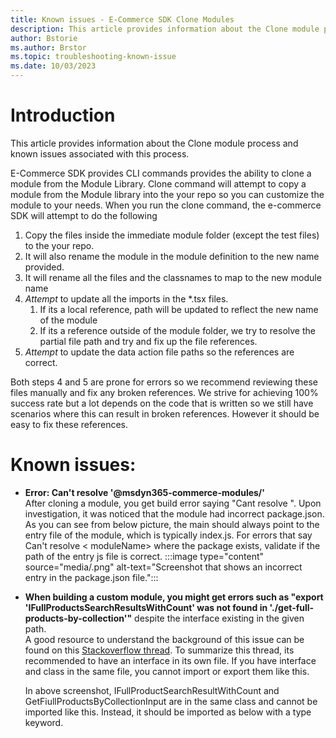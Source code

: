 ```yaml
---
title: Known issues - E-Commerce SDK Clone Modules 
description: This article provides information about the Clone module process and known issues associated with this process.
author: Bstorie
ms.author: Brstor
ms.topic: troubleshooting-known-issue 
ms.date: 10/03/2023
---
```


# Introduction
This article provides information about the Clone module process and known issues associated with this process.

E-Commerce SDK provides CLI commands provides the ability to clone a module from the Module Library. Clone command will attempt to copy a module from the Module library into the your repo so you can customize the module to your needs. When you run the clone command, the e-commerce SDK will attempt to do the following
1. Copy the files inside the immediate module folder (except the test files) to the your repo.
2. It will also rename the module in the module definition to the new name provided.
3. It will rename all the files and the classnames to map to the new module name
4. *Attempt* to update all the imports in the *.tsx files.
	1. If its a local reference, path will be updated to reflect the new name of the module
	2. If its a reference outside of the module folder, we try to resolve the partial file path and try and fix up the file references.
5. *Attempt* to update the data action file paths so the references are correct.

 Both steps 4 and 5 are prone for errors so we recommend reviewing these files manually and fix any broken references. We strive for achieving 100% success rate but a lot depends on the code that is written so we still have scenarios where this can result in broken references. However it should be easy to fix these references.
 
# Known issues: 

-  **Error: Can't resolve '@msdyn365-commerce-modules/<moduleName>'**   
  After cloning a module, you get build error saying "Cant resolve <moduleName>". Upon investigation, it was noticed that the module had incorrect package.json. As you can see from below picture, the main should always point to the entry file of the module, which is typically index.js. For errors that say Can't resolve < moduleName> where the package exists, validate if the path of the entry js file is correct.
 :::image type="content" source="media/.png" alt-text="Screenshot that shows an incorrect entry in the package.json file.":::

- **When building a custom module, you might get errors such as "export 'IFullProductsSearchResultsWithCount' was not found in './get-full-products-by-collection'"**  despite the interface existing in the given path.  
   A good resource to understand the background of this issue can be found on this [Stackoverflow thread](https://stackoverflow.com/questions/40841641/cannot-import-exported-interface-export-not-found). To summarize this thread, its recommended to have an interface in its own file. If you have interface and class in the same file, you cannot import or export them like this.

  In above screenshot, IFullProductSearchResultWithCount and GetFiullProductsByCollectionInput are in the same class and cannot be imported like this. Instead, it should be imported as below with a type keyword. 



